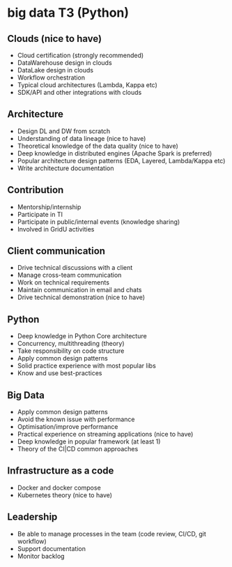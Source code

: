 # big data T3 (Python)

## Clouds (nice to have) 
- Cloud certification (strongly recommended)
- DataWarehouse design in clouds
- DataLake design in clouds
- Workflow orchestration
- Typical cloud architectures (Lambda, Kappa etc)
- SDK/API and other integrations with clouds

## Architecture
- Design DL and DW from scratch
- Understanding of data lineage (nice to have)
- Theoretical knowledge of the data quality (nice to have)
- Deep knowledge in distributed engines (Apache Spark is preferred) 
- Popular architecture design patterns (EDA, Layered, Lambda/Kappa etc) 
- Write architecture documentation

## Contribution
- Mentorship/internship
- Participate in TI
- Participate in public/internal events (knowledge sharing)
- Involved in GridU activities

## Client communication 
- Drive technical discussions with a client
- Manage cross-team communication
- Work on technical requirements 
- Maintain communication in email and chats
- Drive technical demonstration (nice to have)

## Python
- Deep knowledge in Python Core architecture
- Concurrency, multithreading (theory)
- Take responsibility on code structure
- Apply common design patterns
- Solid practice experience with most popular libs
- Know and use best-practices 

## Big Data
- Apply common design patterns
- Avoid the known issue with performance
- Optimisation/improve performance
- Practical experience on streaming applications (nice to have)
- Deep knowledge in popular framework (at least 1)
- Theory of the CI|CD common approaches

## Infrastructure as a code 
- Docker and docker compose
- Kubernetes theory (nice to have)

## Leadership
- Be able to manage processes in the team (code review, CI/CD, git workflow)
- Support documentation
- Monitor backlog